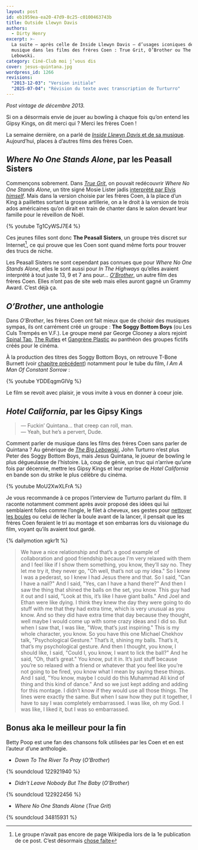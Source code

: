 ```yaml
---
layout: post
id: eb1959ea-ea20-47d9-8c25-c0100463743b
title: Outside Llewyn Davis
authors:
  - Dirty Henry
excerpt: >-
  La suite — après celle de Inside Llewyn Davis — d’usages iconiques de la
  musique dans les films des frères Coen : True Grit, O’Brother ou The Big
  Lebowski.
category: Ciné-Club moi j’vous dis
cover: jesus-quintana.jpg
wordpress_id: 1266
revisions:
  "2013-12-03": "Version initiale"
  "2025-07-04": "Révision du texte avec transcription de Turturro"
---
```


_Post vintage de décembre 2013._

Si on a désormais envie de jouer au bowling à chaque fois qu’on entend les Gipsy
Kings, on dit merci qui ? Merci les frères Coen !

La semaine dernière, on a parlé de [_Inside Llewyn Davis_ et de sa musique][3].
Aujourd’hui, places à d’autres films des frères Coen.

## _Where No One Stands Alone_, par les Peasall Sisters

Commençons sobrement. Dans [_True Grit_][1], on pouvait redécouvrir _Where No
One Stands Alone_, un titre signé Mosie Lister jadis [interprété par Elvis
_himself_][5]. Mais dans la version choisie par les frères Coen, à la place d’un
King à paillettes sortant la grosse artillerie, on a le droit à la version de
trois ados américaines qu’on dirait en train de chanter dans le salon devant
leur famille pour le réveillon de Noël.

{% youtube Tg1CyWSJ7E4 %}

Ces jeunes filles sont donc **The Peasall Sisters**, un groupe très discret sur
Internet[^1], ce qui prouve que les Coen sont quand même forts pour trouver des
trucs de niche.

Les Peasall Sisters ne sont cependant pas connues que pour _Where No One Stands
Alone_, elles le sont aussi pour _In The Highways_ qu’elles avaient interprété à
tout juste 13, 9 et 7 ans pour… [_O’Brother_][6], un autre film des frères Coen.
Elles n’ont pas de site web mais elles auront gagné un Grammy Award. C’est déjà
ça.

## _O’Brother_, une anthologie

Dans _O’Brother_, les frères Coen ont fait mieux que de choisir des musiques
sympas, ils ont carrément créé un groupe : **The Soggy Bottom Boys** (ou Les
Culs Trempés en V.F.). Le groupe mené par George Clooney a alors rejoint [Spinal
Tap][7], [The Rutles][8] et [Gangrène Plastic][9] au panthéon des groupes
fictifs créés pour le cinéma.

À la production des titres des Soggy Bottom Boys, on retrouve T-Bone Burnett
(voir [chapitre précédent][3]) notamment pour le tube du film, *I Am A Man Of
Constant Sorrow* :

{% youtube YDDEqgmGIVg %}

Le film se revoit avec plaisir, je vous invite à vous en donner à coeur joie.

## _Hotel California_, par les Gipsy Kings

> — Fuckin’ Quintana… that creep can roll, man.  
> — Yeah, but he’s a pervert, Dude.

Comment parler de musique dans les films des frères Coen sans parler de
Quintana ? Au générique de [_The Big Lebowski_][10], John Turturro n’est plus
Peter des Soggy Bottom Boys, mais Jesus Quintana, le joueur de bowling le plus
dégueulasse de l’histoire. Là, coup de génie, un truc qui n’arrive qu’une fois
par décennie, mettre les Gipsy Kings et leur reprise de _Hotel California_ en
bande son du strike le plus célèbre du cinéma.

{% youtube MoU2XwXLFrA %}

Je vous recommande à ce propos l’interview de Turturro parlant du film. Il
raconte notamment comment après avoir proposé des idées qui lui semblaient
folles comme l’ongle, le filet à cheveux, ses gestes pour [nettoyer les
boules][4] ou celui de lécher la boule avant de la lancer, il pensait que les
frères Coen feraient le tri au montage et son embarras lors du visionage du
film, voyant qu’ils avaient tout gardé.

{% dailymotion xgkr1t %}

> We have a nice relationship and that’s a good example of collaboration and
> good friendship because I’m very relaxed with them and I feel like if I show
> them something, you know, they’ll say no. They let me try it, they never go,
> "Oh well, that’s not up my idea." So I knew I was a pederast, so I knew I had
> Jesus there and that. So I said, "Can I have a nail?" And I said, "Yes, can I
> have a hand there?" And then I saw the thing that shined the balls on the set,
> you know. This guy had it out and I said, "Look at this, it’s like I have
> giant balls." And Joel and Ethan were like dying. I think they knew the day
> they were going to do stuff with me that they had extra time, which is very
> unusual as you know. And so they did have extra time that day because they
> thought, well maybe I would come up with some crazy ideas and I did so. But
> when I saw that, I was like, "Wow, that’s just inspiring." This is my whole
> character, you know. So you have this one Michael Chekhov talk, "Psychological
> Gesture." That’s it, shining my balls. That’s it, that’s my psychological
> gesture. And then I thought, you know, I should like, I said, "Could I, you
> know, I want to lick the ball?" And he said, "Oh, that’s great." You know, put
> it in. It’s just stuff because you’re so relaxed with a friend or whatever
> that you feel like you’re not going to be fired, you know what I mean by
> saying these things. And I said, "You know, maybe I could do this Muhammad Ali
> kind of thing and this kind of dance." And so we just kept adding and adding
> for this montage. I didn’t know if they would use all those things. The lines
> were exactly the same. But when I saw how they put it together, I have to say
> I was completely embarrassed. I was like, oh my God. I was like, I liked it,
> but I was so embarrassed.

## Bonus aka le meilleur pour la fin

Betty Poop est une fan des chansons folk utilisées par les Coen et en est
l’auteur d’une anthologie.

- _Down To The River To Pray_ (_O’Brother_)

{% soundcloud 122921940 %}

- _Didn’t Leave Nobody But The Baby_ (_O’Brother_)

{% soundcloud 122922456 %}

- _Where No One Stands Alone_ (_True Grit_)

{% soundcloud 34815931 %}

[^1]:
    Le groupe n’avait pas encore de page Wikipedia lors de la 1e publication de
    ce post. C’est désormais
    [chose faite](https://en.wikipedia.org/wiki/The_Peasall_Sisters)

[1]: https://www.themoviedb.org/movie/44264-true-grit?language=fr-FR
[2]:
  https://www.allocine.fr/article/dossiers/cinema/dossier-18591309/
  "Pop Fiction: 40 groupes qui n'ont existé qu'à l'écran"
[3]: https://www.deadrooster.org/inside-llewyn-davis/
[4]:
  https://www.youtube.com/watch?v=978uQUK231M
  "The Big Lebowski cleaning balls"
[5]: https://song.link/fr/i/402050232
[6]:
  https://www.themoviedb.org/movie/134-o-brother-where-art-thou?language=fr-FR
[7]: https://www.themoviedb.org/movie/11031-this-is-spinal-tap?language=fr-FR
[8]:
  https://www.themoviedb.org/movie/16378-the-rutles-all-you-need-is-cash?language=fr-FR
[9]: https://www.themoviedb.org/movie/51326-mes-meilleurs-copains?language=fr-FR
[10]: https://www.themoviedb.org/movie/115-the-big-lebowski?language=fr-FR

